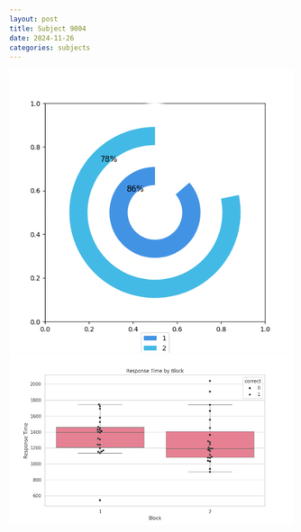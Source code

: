 ```yaml
---
layout: post
title: Subject 9004
date: 2024-11-26
categories: subjects
---
```


![](data/9004/run-29/9004__acc_test.png)
![](data/9004/run-29/9004_rt.png)
